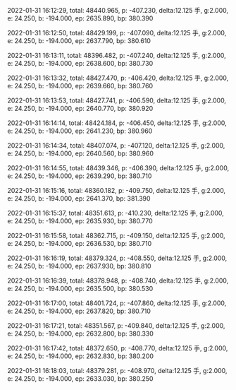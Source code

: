 2022-01-31 16:12:29, total: 48440.965, p: -407.230, delta:12.125 手, g:2.000, e: 24.250, b: -194.000, ep: 2635.890, bp: 380.390

2022-01-31 16:12:50, total: 48429.199, p: -407.090, delta:12.125 手, g:2.000, e: 24.250, b: -194.000, ep: 2637.790, bp: 380.610

2022-01-31 16:13:11, total: 48396.482, p: -407.240, delta:12.125 手, g:2.000, e: 24.250, b: -194.000, ep: 2638.600, bp: 380.730

2022-01-31 16:13:32, total: 48427.470, p: -406.420, delta:12.125 手, g:2.000, e: 24.250, b: -194.000, ep: 2639.660, bp: 380.760

2022-01-31 16:13:53, total: 48427.741, p: -406.590, delta:12.125 手, g:2.000, e: 24.250, b: -194.000, ep: 2640.770, bp: 380.920

2022-01-31 16:14:14, total: 48424.184, p: -406.450, delta:12.125 手, g:2.000, e: 24.250, b: -194.000, ep: 2641.230, bp: 380.960

2022-01-31 16:14:34, total: 48407.074, p: -407.120, delta:12.125 手, g:2.000, e: 24.250, b: -194.000, ep: 2640.560, bp: 380.960

2022-01-31 16:14:55, total: 48439.346, p: -406.390, delta:12.125 手, g:2.000, e: 24.250, b: -194.000, ep: 2639.290, bp: 380.710

2022-01-31 16:15:16, total: 48360.182, p: -409.750, delta:12.125 手, g:2.000, e: 24.250, b: -194.000, ep: 2641.370, bp: 381.390

2022-01-31 16:15:37, total: 48351.613, p: -410.230, delta:12.125 手, g:2.000, e: 24.250, b: -194.000, ep: 2635.930, bp: 380.770

2022-01-31 16:15:58, total: 48362.715, p: -409.150, delta:12.125 手, g:2.000, e: 24.250, b: -194.000, ep: 2636.530, bp: 380.710

2022-01-31 16:16:19, total: 48379.324, p: -408.550, delta:12.125 手, g:2.000, e: 24.250, b: -194.000, ep: 2637.930, bp: 380.810

2022-01-31 16:16:39, total: 48378.948, p: -408.740, delta:12.125 手, g:2.000, e: 24.250, b: -194.000, ep: 2635.500, bp: 380.530

2022-01-31 16:17:00, total: 48401.724, p: -407.860, delta:12.125 手, g:2.000, e: 24.250, b: -194.000, ep: 2637.820, bp: 380.710

2022-01-31 16:17:21, total: 48351.567, p: -409.840, delta:12.125 手, g:2.000, e: 24.250, b: -194.000, ep: 2632.800, bp: 380.330

2022-01-31 16:17:42, total: 48372.650, p: -408.770, delta:12.125 手, g:2.000, e: 24.250, b: -194.000, ep: 2632.830, bp: 380.200

2022-01-31 16:18:03, total: 48379.281, p: -408.970, delta:12.125 手, g:2.000, e: 24.250, b: -194.000, ep: 2633.030, bp: 380.250